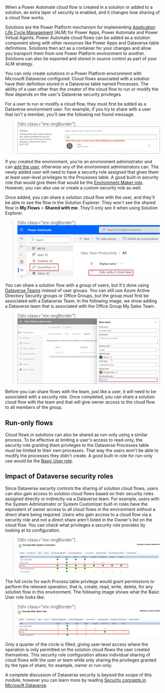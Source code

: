 When a Power Automate cloud flow is created in a solution or added to a solution, an extra layer of security is enabled, and it changes how sharing of a cloud flow works.

Solutions are the Power Platform mechanism for implementing [Application Life Cycle Management](/power-platform/alm/?azure-portal=true) (ALM) for Power Apps, Power Automate and Power Virtual Agents. Power Automate cloud flows can be added as a solution component along with other resources like Power Apps and Dataverse table definitions. Solutions then act as a container for your changes and allow you transport them from one Power Platform environment to another. Solutions can also be exported and stored in source control as part of your ALM strategy.

You can only create solutions in a Power Platform environment with Microsoft Dataverse configured. Cloud flows associated with a solution have their definition stored in a Dataverse table named Processes. The ability of a user other than the creator of the cloud flow to run or modify the flow depends on the user's Dataverse security privileges.

For a user to run or modify a cloud flow, they must first be added as a Dataverse environment user. For example, if you try to share with a user that isn't a member, you'll see the following not found message.

> [!div class="mx-imgBorder"]
> [![Screenshot showing adding a user that isn't in the Dataverse environment.](../media/not-dataverse.png)](../media/not-dataverse.png#lightbox)

If you created the environment, you're an environment administrator and can [add the user](/power-platform/admin/add-users-to-environment/?azure-portal=true), otherwise any of the environment administrators can. The newly added user will need to have a security role assigned that gives them at least user-level privileges to the Processes table. A good built-in security role that would give them that would be the [Environment Maker role](/power-platform/admin/database-security?azure-portal=true#environments-with-a-dataverse-database). However, you can also use or create a custom security role as well.

Once added, you can share a solution cloud flow with the user, and they'll be able to see the flow in the Solution Explorer. They won't see the shared flow in **My Flows** > **Shared with me**. They'll only see it when using Solution Explorer.

> [!div class="mx-imgBorder"]
> ![Screenshot showing accessing the cloud flow in solution explorer.](../media/cloud-flows.png)

You can share a solution flow with a group of users, but it's done using [Dataverse Teams](/power-platform/admin/manage-teams/?azure-portal=true) instead of user groups. You can still use Azure Active Directory Security groups or Office Groups, but the group must first be associated with a Dataverse Team. In the following image, we show adding a Dataverse team that is associated with the Office Group My Sales Team.

> [!div class="mx-imgBorder"]
> [![Screenshot showing creating a new team and associating it with an office group in the admin portal.](../media/members.png)](../media/members.png#lightbox)

Before you can share flows with the team, just like a user, it will need to be associated with a security role. Once completed, you can share a solution cloud flow with the team and that will give owner access to the cloud flow to all members of the group.

## Run-only flows

Cloud flows in solutions can also be shared as run-only using a similar process. To be effective at limiting a user's access to read-only, the security role granting them privileges to the Dataverse Processes table must be limited to their own processes. That way the users won't be able to modify the processes they didn't create. A good built-in role for run-only use would be the [Basic User role](/power-platform/admin/database-security?azure-portal=true#environments-with-a-dataverse-database).

## Impact of Dataverse security roles

Since Dataverse security controls the sharing of solution cloud flows, users can also gain access to solution cloud flows based on their security roles assigned directly or indirectly via a Dataverse team. For example, users with the System Administrator or System Customizer built-in roles have the equivalent of owner access to all cloud flows in the environment without a direct share being required. Users who gain access to a cloud flow via a security role and not a direct share aren't listed in the Owner's list on the cloud flow. You can check what privileges a security role provides by looking at its configuration.

> [!div class="mx-imgBorder"]
> [![Screenshot showing the system customizer privileges for the process table.](../media/customizer.png)](../media/customizer.png#lightbox)

The full circle for each Process table privilege would grant permissions to perform the relevant operation, that is, create, read, write, delete, for any solution flow in this environment. The following image shows what the Basic User role looks like.

> [!div class="mx-imgBorder"]
> [![Screenshot showing the basic user security role privileges for the process table.](../media/basic-user.png)](../media/basic-user.png#lightbox)

Only a quarter of the circle is filled, giving user-level access where the operation is only permitted on the solution cloud flows the user created themselves. This security role configuration allows individual sharing of cloud flows with the user or team while only sharing the privileges granted by the type of share, for example, owner or run-only.

A complete discussion of Dataverse security is beyond the scope of this module, however you can learn more by reading [Security concepts in Microsoft Dataverse](/power-platform/admin/wp-security-cds/?azure-portal=true).
